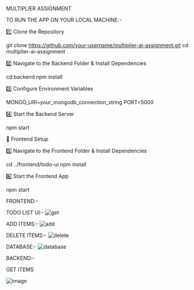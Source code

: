 MULTIPLIER ASSIGNMENT


TO RUN THE APP ON YOUR LOCAL MACHINE:-


1️⃣ Clone the Repository

git clone https://github.com/your-username/multiplier-ai-assignment.git
cd multiplier-ai-assignment

2️⃣ Navigate to the Backend Folder & Install Dependencies

cd backend
npm install

3️⃣ Configure Environment Variables

MONGO_URI=your_mongodb_connection_string
PORT=5000

4️⃣ Start the Backend Server

npm start


📌 Frontend Setup 

5️⃣ Navigate to the Frontend Folder & Install Dependencies


cd ../frontend/todo-ui
npm install

6️⃣ Start the Frontend App

npm start


FRONTEND:-

TODO LIST UI:-
![get](https://github.com/user-attachments/assets/a172d50f-0ff9-487e-85cf-a1e086466772)




ADD ITEMS:- 
![add](https://github.com/user-attachments/assets/c5f019a8-efd0-4ce7-8b3a-e60b79b1a383)




DELETE ITEMS:-
![delete](https://github.com/user-attachments/assets/aeda3847-fffe-4a5d-ac27-437def9aabcc)



DATABASE:- 
![database](https://github.com/user-attachments/assets/393cacd6-ef40-40a3-82fa-a3f8d9d122b3)



BACKEND:- 


GET ITEMS

![image](https://github.com/user-attachments/assets/aa07f2fe-f014-4d42-831d-2e62dc744bda)



